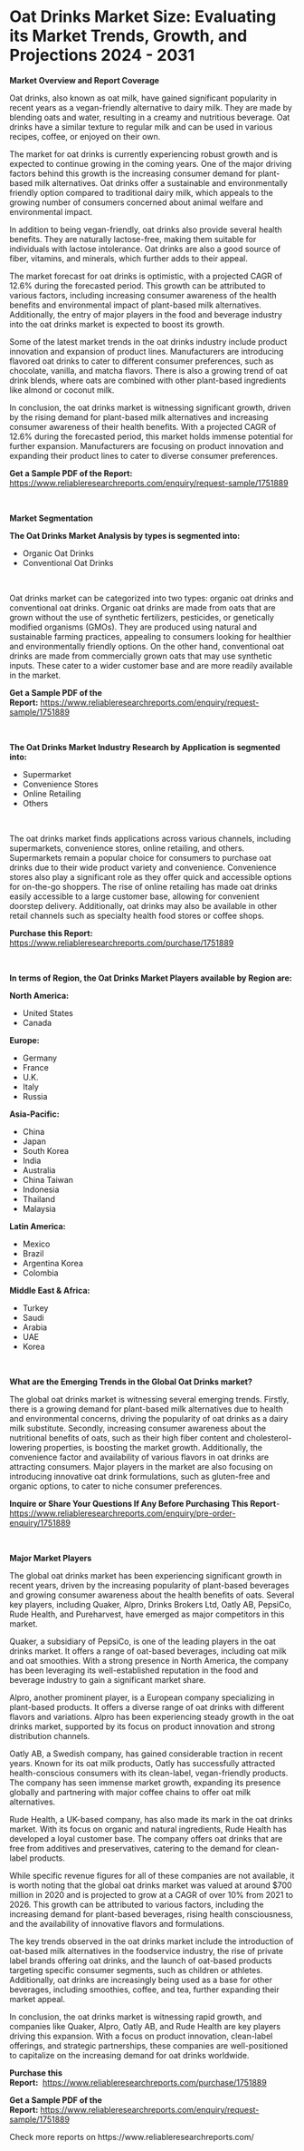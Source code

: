 <p><h1>Oat Drinks Market Size: Evaluating its Market Trends, Growth, and Projections 2024 - 2031</h1></p><p><strong>Market Overview and Report Coverage</strong></p>
<p><p>Oat drinks, also known as oat milk, have gained significant popularity in recent years as a vegan-friendly alternative to dairy milk. They are made by blending oats and water, resulting in a creamy and nutritious beverage. Oat drinks have a similar texture to regular milk and can be used in various recipes, coffee, or enjoyed on their own.</p><p>The market for oat drinks is currently experiencing robust growth and is expected to continue growing in the coming years. One of the major driving factors behind this growth is the increasing consumer demand for plant-based milk alternatives. Oat drinks offer a sustainable and environmentally friendly option compared to traditional dairy milk, which appeals to the growing number of consumers concerned about animal welfare and environmental impact.</p><p>In addition to being vegan-friendly, oat drinks also provide several health benefits. They are naturally lactose-free, making them suitable for individuals with lactose intolerance. Oat drinks are also a good source of fiber, vitamins, and minerals, which further adds to their appeal.</p><p>The market forecast for oat drinks is optimistic, with a projected CAGR of 12.6% during the forecasted period. This growth can be attributed to various factors, including increasing consumer awareness of the health benefits and environmental impact of plant-based milk alternatives. Additionally, the entry of major players in the food and beverage industry into the oat drinks market is expected to boost its growth.</p><p>Some of the latest market trends in the oat drinks industry include product innovation and expansion of product lines. Manufacturers are introducing flavored oat drinks to cater to different consumer preferences, such as chocolate, vanilla, and matcha flavors. There is also a growing trend of oat drink blends, where oats are combined with other plant-based ingredients like almond or coconut milk.</p><p>In conclusion, the oat drinks market is witnessing significant growth, driven by the rising demand for plant-based milk alternatives and increasing consumer awareness of their health benefits. With a projected CAGR of 12.6% during the forecasted period, this market holds immense potential for further expansion. Manufacturers are focusing on product innovation and expanding their product lines to cater to diverse consumer preferences.</p></p>
<p><strong>Get a Sample PDF of the Report:</strong> <a href="https://www.reliableresearchreports.com/enquiry/request-sample/1751889">https://www.reliableresearchreports.com/enquiry/request-sample/1751889</a></p>
<p>&nbsp;</p>
<p><strong>Market Segmentation</strong></p>
<p><strong>The Oat Drinks Market Analysis by types is segmented into:</strong></p>
<p><ul><li>Organic Oat Drinks</li><li>Conventional Oat Drinks</li></ul></p>
<p>&nbsp;</p>
<p><p>Oat drinks market can be categorized into two types: organic oat drinks and conventional oat drinks. Organic oat drinks are made from oats that are grown without the use of synthetic fertilizers, pesticides, or genetically modified organisms (GMOs). They are produced using natural and sustainable farming practices, appealing to consumers looking for healthier and environmentally friendly options. On the other hand, conventional oat drinks are made from commercially grown oats that may use synthetic inputs. These cater to a wider customer base and are more readily available in the market.</p></p>
<p><strong>Get a Sample PDF of the Report:</strong>&nbsp;<a href="https://www.reliableresearchreports.com/enquiry/request-sample/1751889">https://www.reliableresearchreports.com/enquiry/request-sample/1751889</a></p>
<p>&nbsp;</p>
<p><strong>The Oat Drinks Market Industry Research by Application is segmented into:</strong></p>
<p><ul><li>Supermarket</li><li>Convenience Stores</li><li>Online Retailing</li><li>Others</li></ul></p>
<p>&nbsp;</p>
<p><p>The oat drinks market finds applications across various channels, including supermarkets, convenience stores, online retailing, and others. Supermarkets remain a popular choice for consumers to purchase oat drinks due to their wide product variety and convenience. Convenience stores also play a significant role as they offer quick and accessible options for on-the-go shoppers. The rise of online retailing has made oat drinks easily accessible to a large customer base, allowing for convenient doorstep delivery. Additionally, oat drinks may also be available in other retail channels such as specialty health food stores or coffee shops.</p></p>
<p><strong>Purchase this Report:</strong>&nbsp; <a href="https://www.reliableresearchreports.com/purchase/1751889">https://www.reliableresearchreports.com/purchase/1751889</a></p>
<p>&nbsp;</p>
<p><strong>In terms of Region, the Oat Drinks Market Players available by Region are:</strong></p>
<p>
    <p> <strong> North America: </strong>
        <ul>
            <li>United States</li>
            <li>Canada</li>
        </ul>
        </p> 
    <p> <strong> Europe: </strong>
        <ul>
            <li>Germany</li>
            <li>France</li>
            <li>U.K.</li>
            <li>Italy</li>
            <li>Russia</li>
        </ul>
        </p> 
    <p> <strong> Asia-Pacific: </strong>
        <ul>
            <li>China</li>
            <li>Japan</li>
            <li>South Korea</li>
            <li>India</li>
            <li>Australia</li>
            <li>China Taiwan</li>
            <li>Indonesia</li>
            <li>Thailand</li>
            <li>Malaysia</li>
        </ul>
        </p> 
    <p> <strong> Latin America: </strong>
        <ul>
            <li>Mexico</li>
            <li>Brazil</li>
            <li>Argentina Korea</li>
            <li>Colombia</li>
        </ul>
        </p> 
    <p> <strong> Middle East & Africa: </strong>
        <ul>
            <li>Turkey</li>
            <li>Saudi</li>
            <li>Arabia</li>
            <li>UAE</li>
            <li>Korea</li>
        </ul>
    </p>
    </p>
<p>&nbsp;</p>
<p><strong>What are the Emerging Trends in the Global Oat Drinks market?</strong></p>
<p><p>The global oat drinks market is witnessing several emerging trends. Firstly, there is a growing demand for plant-based milk alternatives due to health and environmental concerns, driving the popularity of oat drinks as a dairy milk substitute. Secondly, increasing consumer awareness about the nutritional benefits of oats, such as their high fiber content and cholesterol-lowering properties, is boosting the market growth. Additionally, the convenience factor and availability of various flavors in oat drinks are attracting consumers. Major players in the market are also focusing on introducing innovative oat drink formulations, such as gluten-free and organic options, to cater to niche consumer preferences.</p></p>
<p><strong>Inquire or Share Your Questions If Any Before Purchasing This Report</strong>- <a href="https://www.reliableresearchreports.com/enquiry/pre-order-enquiry/1751889">https://www.reliableresearchreports.com/enquiry/pre-order-enquiry/1751889</a></p>
<p>&nbsp;</p>
<p><strong>Major Market Players</strong></p>
<p><p>The global oat drinks market has been experiencing significant growth in recent years, driven by the increasing popularity of plant-based beverages and growing consumer awareness about the health benefits of oats. Several key players, including Quaker, Alpro, Drinks Brokers Ltd, Oatly AB, PepsiCo, Rude Health, and Pureharvest, have emerged as major competitors in this market.</p><p>Quaker, a subsidiary of PepsiCo, is one of the leading players in the oat drinks market. It offers a range of oat-based beverages, including oat milk and oat smoothies. With a strong presence in North America, the company has been leveraging its well-established reputation in the food and beverage industry to gain a significant market share.</p><p>Alpro, another prominent player, is a European company specializing in plant-based products. It offers a diverse range of oat drinks with different flavors and variations. Alpro has been experiencing steady growth in the oat drinks market, supported by its focus on product innovation and strong distribution channels.</p><p>Oatly AB, a Swedish company, has gained considerable traction in recent years. Known for its oat milk products, Oatly has successfully attracted health-conscious consumers with its clean-label, vegan-friendly products. The company has seen immense market growth, expanding its presence globally and partnering with major coffee chains to offer oat milk alternatives.</p><p>Rude Health, a UK-based company, has also made its mark in the oat drinks market. With its focus on organic and natural ingredients, Rude Health has developed a loyal customer base. The company offers oat drinks that are free from additives and preservatives, catering to the demand for clean-label products.</p><p>While specific revenue figures for all of these companies are not available, it is worth noting that the global oat drinks market was valued at around $700 million in 2020 and is projected to grow at a CAGR of over 10% from 2021 to 2026. This growth can be attributed to various factors, including the increasing demand for plant-based beverages, rising health consciousness, and the availability of innovative flavors and formulations.</p><p>The key trends observed in the oat drinks market include the introduction of oat-based milk alternatives in the foodservice industry, the rise of private label brands offering oat drinks, and the launch of oat-based products targeting specific consumer segments, such as children or athletes. Additionally, oat drinks are increasingly being used as a base for other beverages, including smoothies, coffee, and tea, further expanding their market appeal.</p><p>In conclusion, the oat drinks market is witnessing rapid growth, and companies like Quaker, Alpro, Oatly AB, and Rude Health are key players driving this expansion. With a focus on product innovation, clean-label offerings, and strategic partnerships, these companies are well-positioned to capitalize on the increasing demand for oat drinks worldwide.</p></p>
<p><strong>Purchase this Report:</strong>&nbsp;&nbsp;<a href="https://www.reliableresearchreports.com/purchase/1751889">https://www.reliableresearchreports.com/purchase/1751889</a></p>
<p></p>
<p><strong>Get a Sample PDF of the Report:</strong>&nbsp;<a href="https://www.reliableresearchreports.com/enquiry/request-sample/1751889">https://www.reliableresearchreports.com/enquiry/request-sample/1751889</a></p>
<p>Check more reports on https://www.reliableresearchreports.com/</p>